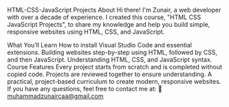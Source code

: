 HTML-CSS-JavaScript Projects
About
Hi there! I'm Zunair, a web developer with over a decade of experience. I created this course, "HTML CSS JavaScript Projects", to share my knowledge and help you build simple, responsive websites using HTML, CSS, and JavaScript.

What You’ll Learn
How to install Visual Studio Code and essential extensions.
Building websites step-by-step using HTML, followed by CSS, and then JavaScript.
Understanding HTML, CSS, and JavaScript syntax.
Course Features
Every project starts from scratch and is completed without copied code.
Projects are reviewed together to ensure understanding.
A practical, project-based curriculum to create modern, responsive websites.
If you have any questions, feel free to contact me at:
📧 muhammadzunaircaa@gmail.com
